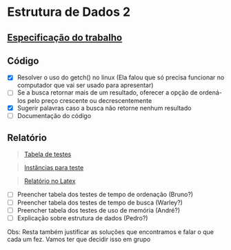 # Estrutura de Dados 2
## [Especificação do trabalho](https://www.dropbox.com/s/ntrp4mpx9c71560/Trabalho.pdf?dl=0)
## Código
- [x] Resolver o uso do getch() no linux (Ela falou que só precisa funcionar no computador que vai ser usado para apresentar)
- [ ] Se a busca retornar mais de um resultado, oferecer a opção de ordená-los pelo preço crescente ou decrescentemente
- [x] Sugerir palavras caso a busca não retorne nenhum resultado
- [ ] Documentação do código

## Relatório
>[Tabela de testes](https://docs.google.com/spreadsheets/d/1U0UiAPu_vbdG1WgQ8LS1ya7qZttxtf49gbAMWa574xY/edit?usp=sharing)

>[Instâncias para teste](https://www.dropbox.com/s/qry7ahw1ieqgu8l/instancias.rar?dl=0)

>[Relatório no Latex](https://pt.sharelatex.com/project/59664f1cc7d3657046d9618f)

- [ ] Preencher tabela dos testes de tempo de ordenação (Bruno?)
- [ ] Preencher tabela dos testes de tempo de busca (Warley?)
- [ ] Preencher tabela dos testes de uso de memória (André?)
- [ ] Explicação sobre estrutura de dados (Pedro?)

Obs: Resta também justificar as soluções que encontramos e falar o que cada um fez. Vamos ter que decidir isso em grupo
